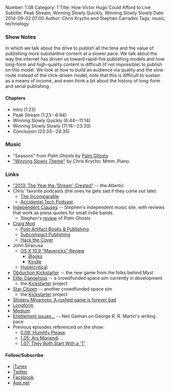 Number: 1.08
Category: 1
Title: How Victor Hugo Could Afford to Live
Subtitle: Peak Stream, Winning Slowly Quickly, Winning Slowly Slowly
Date: 2014-09-02 07:00
Author: Chris Krycho and Stephen Carradini
Tags: music, technology

### Show Notes

In which we talk about the drive to publish all the time and the value of publishing more substantive content at a slower pace. We talk about the way the internet has driven us toward rapid-fire publishing models and how long-form and high-quality content is difficult (if not impossible) to publish on this model. We look at how to build an audience via quality and the slow route instead of the click-driven model, note that this is difficult to sustain as a means of income, and even think a bit about the history of long-form and serial publishing.

#### Chapters

- Intro (1:23)
- Peak Stream (1:23--6:44)
- Winning Slowly Quickly (6:44--11:14)
- Winning Slowly Slowly (11:14--23:33)
- Conclusion (23:33--24:35)

### Music

- "Seasons" from _Palm Ghosts_ by [Palm Ghosts][1]
- ["Winning Slowly Theme"][2] by Chris Krycho. Mmm. Piano.

### Links

- ["2013: The Year the 'Stream' Crested"][3] -- the Atlantic
- Chris' favorite podcasts (the ones he gets sad if they come out late):
	- [The Incomparable][4]
	- [Accidental Tech Podcast][5]
- [Independent Clauses][6] -- Stephen's independent music site, with reviews that work as press quotes for small indie bands.
	- Stephen's [review][7] of _Palm Ghosts_
- [Craig Mod][8]
	- [Post-Artifact Books & Publishing][9]
	- [Subcompact Publishing][10]
	- [Hack the Cover][11]
- John Siracusa
	- [OS X 10.9 "Mavericks" Review][12]
		- [iBooks][13]
		- [Kindle][14]
	- [Hypercritical][15]
- [Obduction Kickstarter][16] -- the new game from the folks behind Myst
- [Elite: Dangerous][17] -- a crowdfunded space sim currently in development
	- the [Kickstarter][18] project
- [Star Citizen][19] -- another crowdfunded space sim
	- the [Kickstarter][20] project
- [Shigeru Miyamoto: A rushed game is forever bad][21]
- [Longform][22]
- [Medium][23]
- [Entitlement issues...][24] -- Neil Gaiman on George R. R. Martin's writing pace
- Previous episodes referenced on the show:
	- [0.09: Humility Please][25]
	- [1.05: Ars Moriendi][26]
	- [1.07: They Both Start With a 'T'][27]

#### Follow/Subscribe

- [iTunes][28]
- [Twitter][29]
- [Facebook][30]
- [App.net][31]

[1]:	http://palmghosts.com
[2]:	https://soundcloud.com/chriskrycho/winning-slowly
[3]:	http://www.theatlantic.com/technology/archive/2013/12/2013-the-year-the-stream-crested/282202/
[4]:	http://5by5.tv/incomparable
[5]:	http://atp.fm
[6]:	http://independentclauses.com
[7]:	http://independentclauses.com/palm-ghosts-combine-multiple-genres-into-a-warm-relaxed-record/
[8]:	http://craigmod.com
[9]:	http://craigmod.com/journal/post_artifact/
[10]:	http://craigmod.com/journal/subcompact_publishing/
[11]:	http://craigmod.com/journal/hack_the_cover/
[12]:	http://arstechnica.com/apple/2013/10/os-x-10-9/
[13]:	https://itunes.apple.com/us/book/os-x-10.9-mavericks-ars-technica/id728112618?mt=11&uo=4&at=11l6SN
[14]:	http://www.amazon.com/OS-10-9-Mavericks-Technica-Review-ebook/dp/B00G3J8NPQ/
[15]:	http://hypercritical.co
[16]:	https://www.kickstarter.com/projects/cyaninc/obduction
[17]:	http://www.elitedangerous.com
[18]:	https://www.kickstarter.com/projects/1461411552/elite-dangerous
[19]:	https://robertsspaceindustries.com
[20]:	https://www.kickstarter.com/projects/cig/star-citizen
[21]:	http://www.theguardian.com/technology/gamesblog/2012/apr/27/shigeru-miyamoto-rushed-game-forever-bad
[22]:	http://longform.org
[23]:	https://medium.com
[24]:	http://journal.neilgaiman.com/2009/05/entitlement-issues.html
[25]:	http://www.winningslowly.org/2014/04/humility-please/
[26]:	http://www.winningslowly.org/2014/08/ars-moriendi/
[27]:	http://www.winningslowly.org/2014/08/they-both-start-with-t/
[28]:	https://itunes.apple.com/us/podcast/winning-slowly/id807603957?mt=2
[29]:	https://twitter.com/winningslowly
[30]:	https://www.facebook.com/winningslowlypodcast
[31]:	https://alpha.app.net/winningslowly